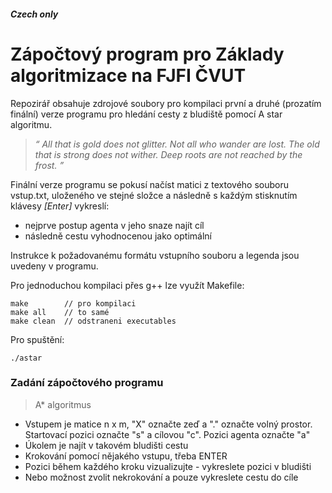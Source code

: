 ##### ***Czech only***
# Zápočtový program pro Základy algoritmizace na FJFI ČVUT
Repozirář obsahuje zdrojové soubory pro kompilaci první a druhé (prozatím finální) verze programu pro hledání cesty z bludiště pomocí A star algoritmu.

> *“
All that is gold does not glitter.
Not all who wander are lost.
The old that is strong does not wither.
Deep roots are not reached by the frost. 
”*

Finální verze programu se pokusí načíst matici z textového souboru vstup.txt, uloženého ve stejné složce a následně s každým stisknutím klávesy *[Enter]* vykreslí:

- nejprve postup agenta v jeho snaze najít cíl
- následně cestu vyhodnocenou jako optimální

Instrukce k požadovanému formátu vstupního souboru a legenda jsou uvedeny v programu.

Pro jednoduchou kompilaci přes g++ lze využít Makefile:

```
make		// pro kompilaci
make all	// to samé
make clean	// odstraneni executables
```

Pro spuštění:

```
./astar
```

### Zadání zápočtového programu
>A* algoritmus
- Vstupem je matice n x m, "X" označte zeď a "." označte volný prostor. Startovací pozici označte "s" a cílovou "c". Pozici agenta označte "a" 
- Úkolem je najít v takovém bludišti cestu
- Krokování pomocí nějakého vstupu, třeba ENTER
- Pozici během každého kroku vizualizujte - vykreslete pozici v bludišti
- Nebo možnost zvolit nekrokování a pouze vykreslete cestu do cíle
